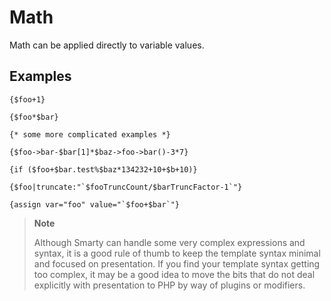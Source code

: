 # Math

Math can be applied directly to variable values.

## Examples
```smarty
{$foo+1}

{$foo*$bar}

{* some more complicated examples *}

{$foo->bar-$bar[1]*$baz->foo->bar()-3*7}

{if ($foo+$bar.test%$baz*134232+10+$b+10)}

{$foo|truncate:"`$fooTruncCount/$barTruncFactor-1`"}

{assign var="foo" value="`$foo+$bar`"}
```
      
> **Note**
>
> Although Smarty can handle some very complex expressions and syntax,
> it is a good rule of thumb to keep the template syntax minimal and
> focused on presentation. If you find your template syntax getting too
> complex, it may be a good idea to move the bits that do not deal
> explicitly with presentation to PHP by way of plugins or modifiers.
